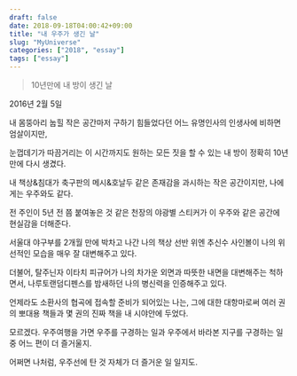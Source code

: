 ```yaml
---
draft: false
date: 2018-09-18T04:00:42+09:00
title: "내 우주가 생긴 날"
slug: "MyUniverse"
categories: ["2018", "essay"]
tags: ["essay"]
---
```

>10년만에 내 방이 생긴 날

2016년 2월 5일  

내 몸뚱아리 눕힐 작은 공간마저 구하기 힘들었다던 어느 유명인사의 인생사에 비하면 엄살이지만,

눈껍데기가 따끔거리는 이 시간까지도 원하는 모든 짓을 할 수 있는 내 방이 정확히 10년 만에 다시 생겼다.

내 책상&침대가 축구판의 메시&호날두 같은 존재감을 과시하는 작은 공간이지만, 나에게는 우주와도 같다.

전 주인이 5년 전 쯤 붙여놓은 것 같은 천장의 야광별 스티커가 이 우주와 같은 공간에 현실감을 더해준다.

서울대 야구부를 2개월 만에 박차고 나간 나의 책상 선반 위엔 추신수 사인볼이 나의 위선적인 모습을 매우 잘 대변해주고 있다.

더불어, 탈주닌자 이타치 피규어가 나의 차가운 외면과 따뜻한 내면을 대변해주는 척하면서, 나루토랜덤디펜스를 밤새하던 나의 병신력을 인증해주고 있다.

언제라도 소환사의 협곡에 접속할 준비가 되어있는 나는, 그에 대한 대항마로써 여러 권의 뽀대용 책들과 몇 권의 진짜 책을 내 시야안에 두었다.

모르겠다.
우주여행을 가면 우주를 구경하는 일과 우주에서 바라본 지구를 구경하는 일 중 어느 편이 더 즐거울지.

어쩌면 나처럼, 우주선에 탄 것 자체가 더 즐거운 일 일지도.
